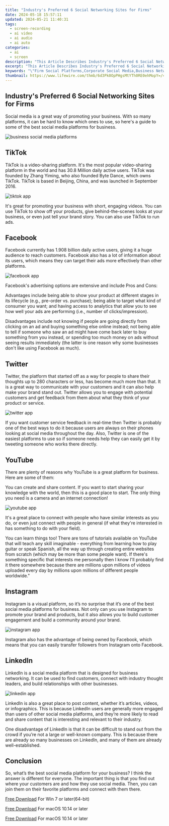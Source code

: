 ```yaml
---
title: "Industry's Preferred 6 Social Networking Sites for Firms"
date: 2024-05-18 15:57:11
updated: 2024-05-21 11:40:31
tags: 
  - screen-recording
  - ai video
  - ai audio
  - ai auto
categories: 
  - ai
  - screen
description: "This Article Describes Industry's Preferred 6 Social Networking Sites for Firms"
excerpt: "This Article Describes Industry's Preferred 6 Social Networking Sites for Firms"
keywords: "\"Firm Social Platforms,Corporate Social Media,Business Networking Sites,Top Workplace Pages,Leading SSNS For Companies,Firms' Preferred SoNs,Industry-Trusted Social Sites\""
thumbnail: https://www.lifewire.com/thmb/6d3Pk0OpPHgsMtYTh0RE0ehMopY=/400x300/filters:no_upscale():max_bytes(150000):strip_icc():format(webp)/GettyImages-758317893-3ab5c26f770448db8b4a58205fb549f1.jpg
---
```


## Industry's Preferred 6 Social Networking Sites for Firms

Social media is a great way of promoting your business. With so many platforms, it can be hard to know which ones to use, so here's a guide to some of the best social media platforms for business.

![business social media platforms](https://images.wondershare.com/filmora/article-images/2022/09/business-social-media-platforms.jpg)

## TikTok

TikTok is a video-sharing platform. It's the most popular video-sharing platform in the world and has 30.8 Million daily active users. TikTok was founded by Zhang Yiming, who also founded Byte Dance, which owns TikTok. TikTok is based in Beijing, China, and was launched in September 2016.

![tiktok app](https://images.wondershare.com/filmora/article-images/2022/09/tiktok-app.jpg)

It's great for promoting your business with short, engaging videos. You can use TikTok to show off your products, give behind-the-scenes looks at your business, or even just tell your brand story. You can also use TikTok to run ads.

## Facebook

Facebook currently has 1.908 billion daily active users, giving it a huge audience to reach customers. Facebook also has a lot of information about its users, which means they can target their ads more effectively than other platforms.

![facebook app](https://images.wondershare.com/filmora/article-images/2022/09/facebook-app.jpg)

Facebook's advertising options are extensive and include Pros and Cons:

Advantages include being able to show your product at different stages in its lifecycle (e.g., pre-order vs. purchase); being able to target what kind of consumer you want; and having access to analytics that allow you to see how well your ads are performing (i.e., number of clicks/impression).

Disadvantages include not knowing if people are going directly from clicking on an ad and buying something else online instead; not being able to tell if someone who saw an ad might have come back later to buy something from you instead, or spending too much money on ads without seeing results immediately (the latter is one reason why some businesses don't like using Facebook as much).

## Twitter

Twitter, the platform that started off as a way for people to share their thoughts up to 280 characters or less, has become much more than that. It is a great way to communicate with your customers and it can also help make your brand stand out. Twitter allows you to engage with potential customers and get feedback from them about what they think of your product or service.

![twitter app](https://images.wondershare.com/filmora/article-images/2022/09/twitter-app.jpg)

If you want customer service feedback in real-time then Twitter is probably one of the best ways to do it because users are always on their phones looking at social media throughout the day. Also, Twitter is one of the easiest platforms to use so if someone needs help they can easily get it by tweeting someone who works there directly.

## YouTube

There are plenty of reasons why YouTube is a great platform for business. Here are some of them:

You can create and share content. If you want to start sharing your knowledge with the world, then this is a good place to start. The only thing you need is a camera and an internet connection!

![youtube app](https://images.wondershare.com/filmora/article-images/2022/09/youtube-app.jpg)

It's a great place to connect with people who have similar interests as you do, or even just connect with people in general (if what they're interested in has something to do with your field).

You can learn things too! There are tons of tutorials available on YouTube that will teach any skill imaginable - everything from learning how to play guitar or speak Spanish, all the way up through creating entire websites from scratch (which may be more than some people want). If there's something specific that interests me personally then I know I'll probably find it there somewhere because there are millions upon millions of videos uploaded every day by millions upon millions of different people worldwide."

## Instagram

Instagram is a visual platform, so it’s no surprise that it’s one of the best social media platforms for business. Not only can you use Instagram to promote your brand and products, but it also allows you to build customer engagement and build a community around your brand.

![instagram app](https://images.wondershare.com/filmora/article-images/2022/09/instagram-app.jpg)

Instagram also has the advantage of being owned by Facebook, which means that you can easily transfer followers from Instagram onto Facebook.

## LinkedIn

LinkedIn is a social media platform that is designed for business networking. It can be used to find customers, connect with industry thought leaders, and build relationships with other businesses.

![linkedin app](https://images.wondershare.com/filmora/article-images/2022/09/linkedin-app.jpg)

LinkedIn is also a great place to post content, whether it’s articles, videos, or infographics. This is because LinkedIn users are generally more engaged than users of other social media platforms, and they’re more likely to read and share content that is interesting and relevant to their industry.

One disadvantage of LinkedIn is that it can be difficult to stand out from the crowd if you’re not a large or well-known company. This is because there are already so many businesses on LinkedIn, and many of them are already well-established.

## Conclusion

So, what’s the best social media platform for your business? I think the answer is different for everyone. The important thing is that you find out where your customers are and how they use social media. Then, you can join them on their favorite platforms and connect with them there.

[Free Download](https://tools.techidaily.com/wondershare/filmora/download/) For Win 7 or later(64-bit)

[Free Download](https://tools.techidaily.com/wondershare/filmora/download/) For macOS 10.14 or later

[Free Download](https://tools.techidaily.com/wondershare/filmora/download/) For macOS 10.14 or later

<ins class="adsbygoogle"
     style="display:block"
     data-ad-format="autorelaxed"
     data-ad-client="ca-pub-7571918770474297"
     data-ad-slot="1223367746"></ins>

<ins class="adsbygoogle"
     style="display:block"
     data-ad-format="autorelaxed"
     data-ad-client="ca-pub-7571918770474297"
     data-ad-slot="1223367746"></ins>



<ins class="adsbygoogle"
     style="display:block"
     data-ad-client="ca-pub-7571918770474297"
     data-ad-slot="8358498916"
     data-ad-format="auto"
     data-full-width-responsive="true"></ins>

